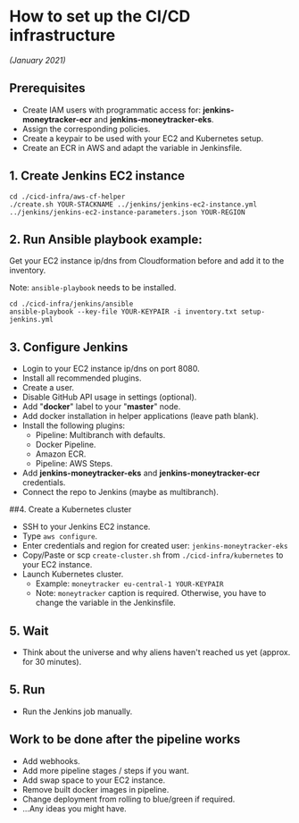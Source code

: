 # How to set up the CI/CD infrastructure
*(January 2021)*

## Prerequisites
* Create IAM users with programmatic access for: **jenkins-moneytracker-ecr** and **jenkins-moneytracker-eks**.
* Assign the corresponding policies.
* Create a keypair to be used with your EC2 and Kubernetes setup.
* Create an ECR in AWS and adapt the variable in Jenkinsfile.

## 1. Create Jenkins EC2 instance
```
cd ./cicd-infra/aws-cf-helper
./create.sh YOUR-STACKNAME ../jenkins/jenkins-ec2-instance.yml ../jenkins/jenkins-ec2-instance-parameters.json YOUR-REGION
```

## 2. Run Ansible playbook example:
Get your EC2 instance ip/dns from Cloudformation before and add it to the inventory.

Note: `ansible-playbook` needs to be installed.
```
cd ./cicd-infra/jenkins/ansible
ansible-playbook --key-file YOUR-KEYPAIR -i inventory.txt setup-jenkins.yml
```

## 3. Configure Jenkins
* Login to your EC2 instance ip/dns on port 8080.
* Install all recommended plugins.
* Create a user.
* Disable GitHub API usage in settings (optional).
* Add "**docker**" label to your "**master**" node.
* Add docker installation in helper applications (leave path blank).
* Install the following plugins:
    * Pipeline: Multibranch with defaults.
    * Docker Pipeline.
    * Amazon ECR.
    * Pipeline: AWS Steps.
* Add **jenkins-moneytracker-eks** and **jenkins-moneytracker-ecr** credentials.
* Connect the repo to Jenkins (maybe as multibranch).

##4. Create a Kubernetes cluster
* SSH to your Jenkins EC2 instance.
* Type `aws configure`.
* Enter credentials and region for created user: `jenkins-moneytracker-eks`
* Copy/Paste or scp `create-cluster.sh` from `./cicd-infra/kubernetes` to your EC2 instance.
* Launch Kubernetes cluster.
    * Example: `moneytracker eu-central-1 YOUR-KEYPAIR`
    * Note: `moneytracker` caption is required. Otherwise, you have to change the variable in the Jenkinsfile.

## 5. Wait
* Think about the universe and why aliens haven't reached us yet (approx. for 30 minutes).

## 5. Run
* Run the Jenkins job manually.

## Work to be done after the pipeline works
* Add webhooks.
* Add more pipeline stages / steps if you want.
* Add swap space to your EC2 instance.
* Remove built docker images in pipeline.
* Change deployment from rolling to blue/green if required.
* ...Any ideas you might have.


